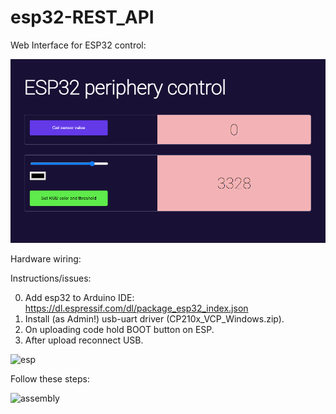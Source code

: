 # esp32-REST_API

Web Interface for ESP32 control:

![web](web_interface.PNG)


Hardware wiring:

Instructions/issues:

0. Add esp32 to Arduino IDE: https://dl.espressif.com/dl/package_esp32_index.json
1. Install (as Admin!) usb-uart driver (CP210x_VCP_Windows.zip).
2. On uploading code hold BOOT button on ESP.
3. After upload reconnect USB.


![esp](esp.jpg)

Follow these steps:

![assembly](https://user-images.githubusercontent.com/85460283/201080956-31c3de98-9f4a-4742-a599-b3c4abbf8113.png)
